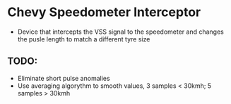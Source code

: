 # Chevy Speedometer Interceptor

- Device that intercepts the VSS signal to the speedometer and changes the pusle length to match a different tyre size

## TODO:

- Eliminate short pulse anomalies
- Use averaging algorythm to smooth values, 3 samples < 30kmh; 5 samples > 30kmh